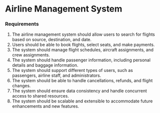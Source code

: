 # Airline Management System

### Requirements

1. The airline management system should allow users to search for flights based on source, destination, and date.
2. Users should be able to book flights, select seats, and make payments.
3. The system should manage flight schedules, aircraft assignments, and crew assignments.
4. The system should handle passenger information, including personal details and baggage information.
5. The system should support different types of users, such as passengers, airline staff, and administrators.
6. The system should be able to handle cancellations, refunds, and flight changes.
7. The system should ensure data consistency and handle concurrent access to shared resources.
8. The system should be scalable and extensible to accommodate future enhancements and new features.
